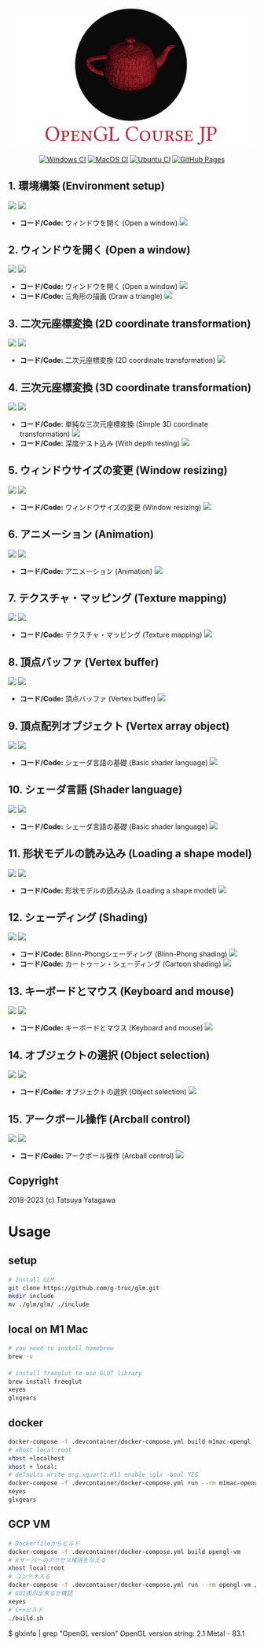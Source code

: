 <div align="center">

<img src="logo.png" width="500px" />

<!-- [![Travis CI](https://travis-ci.org/tatsy/OpenGLCourseJP.svg?branch=master)](https://travis-ci.org/tatsy/OpenGLCourseJP) -->
[![Windows CI](https://github.com/tatsy/OpenGLCourseJP/actions/workflows/windows.yaml/badge.svg)](https://github.com/tatsy/OpenGLCourseJP/actions/workflows/windows.yaml)
[![MacOS CI](https://github.com/tatsy/OpenGLCourseJP/actions/workflows/macos.yaml/badge.svg)](https://github.com/tatsy/OpenGLCourseJP/actions/workflows/macos.yaml)
[![Ubuntu CI](https://github.com/tatsy/OpenGLCourseJP/actions/workflows/ubuntu.yaml/badge.svg)](https://github.com/tatsy/OpenGLCourseJP/actions/workflows/ubuntu.yaml)
[![GitHub Pages](https://github.com/tatsy/OpenGLCourseJP/actions/workflows/jekyll.yaml/badge.svg)](https://github.com/tatsy/OpenGLCourseJP/actions/workflows/jekyll.yaml)

</div>

## 1. 環境構築 (Environment setup)

[![](https://img.shields.io/badge/スライド-日本語-red.svg)](https://tatsy.github.io/OpenGLCourseSlides/01-jp)
[![](https://img.shields.io/badge/Slides-English-blue.svg)](https://tatsy.github.io/OpenGLCourseSlides/01-en)

- **コード/Code:** ウィンドウを開く (Open a window) [![](https://img.shields.io/badge/Code-C++/Python-green.svg)](https://github.com/tatsy/OpenGLCourseJP/tree/master/src/open_window)


## 2. ウィンドウを開く (Open a window)

[![](https://img.shields.io/badge/スライド-日本語-red.svg)](https://tatsy.github.io/OpenGLCourseSlides/02-jp)
[![](https://img.shields.io/badge/Slides-English-blue.svg)](https://tatsy.github.io/OpenGLCourseSlides/02-en)

- **コード/Code:** ウィンドウを開く (Open a window) [![](https://img.shields.io/badge/Code-C++/Python-green.svg)](https://github.com/tatsy/OpenGLCourseJP/tree/master/src/open_window)
- **コード/Code:** 三角形の描画 (Draw a triangle) [![](https://img.shields.io/badge/Code-C++/Python-green.svg)](https://github.com/tatsy/OpenGLCourseJP/tree/master/src/hello_triangle)


## 3. 二次元座標変換 (2D coordinate transformation)

[![](https://img.shields.io/badge/スライド-日本語-red.svg)](https://tatsy.github.io/OpenGLCourseSlides/03-jp)
[![](https://img.shields.io/badge/Slides-English-blue.svg)](https://tatsy.github.io/OpenGLCourseSlides/03-en)

- **コード/Code:** 二次元座標変換 (2D coordinate transformation) [![](https://img.shields.io/badge/Code-C++/Python-green.svg)](https://github.com/tatsy/OpenGLCourseJP/tree/master/src/2d_transformation)

## 4. 三次元座標変換 (3D coordinate transformation)

[![](https://img.shields.io/badge/スライド-日本語-red.svg)](https://tatsy.github.io/OpenGLCourseSlides/04-jp)
[![](https://img.shields.io/badge/Slides-English-blue.svg)](https://tatsy.github.io/OpenGLCourseSlides/04-en)

- **コード/Code:** 単純な三次元座標変換 (Simple 3D coordinate transformation) [![](https://img.shields.io/badge/Code-C++/Python-green.svg)](https://github.com/tatsy/OpenGLCourseJP/tree/master/src/3d_transformation)
- **コード/Code:** 深度テスト込み (With depth testing) [![](https://img.shields.io/badge/Code-C++/Python-green.svg)](https://github.com/tatsy/OpenGLCourseJP/tree/master/src/depth_testing)


## 5. ウィンドウサイズの変更 (Window resizing)

[![](https://img.shields.io/badge/スライド-日本語-red.svg)](https://tatsy.github.io/OpenGLCourseSlides/05-jp)
[![](https://img.shields.io/badge/Slides-English-blue.svg)](https://tatsy.github.io/OpenGLCourseSlides/05-en)

- **コード/Code:** ウィンドウサイズの変更 (Window resizing) [![](https://img.shields.io/badge/Code-C++/Python-green.svg)](https://github.com/tatsy/OpenGLCourseJP/tree/master/src/window_resizing)


## 6. アニメーション (Animation)

[![](https://img.shields.io/badge/スライド-日本語-red.svg)](https://tatsy.github.io/OpenGLCourseSlides/06-jp)
[![](https://img.shields.io/badge/Slides-English-blue.svg)](https://tatsy.github.io/OpenGLCourseSlides/06-en)

- **コード/Code:** アニメーション (Animation) [![](https://img.shields.io/badge/Code-C++/Python-green.svg)](https://github.com/tatsy/OpenGLCourseJP/tree/master/src/animation)


## 7. テクスチャ・マッピング (Texture mapping)

[![](https://img.shields.io/badge/スライド-日本語-red.svg)](https://tatsy.github.io/OpenGLCourseSlides/07-jp)
[![](https://img.shields.io/badge/Slides-English-blue.svg)](https://tatsy.github.io/OpenGLCourseSlides/07-en)

- **コード/Code:** テクスチャ・マッピング (Texture mapping) [![](https://img.shields.io/badge/Code-C++/Python-green.svg)](https://github.com/tatsy/OpenGLCourseJP/tree/master/src/texture_mapping)

## 8. 頂点バッファ (Vertex buffer)

[![](https://img.shields.io/badge/スライド-日本語-red.svg)](https://tatsy.github.io/OpenGLCourseSlides/08-jp)
[![](https://img.shields.io/badge/Slides-English-blue.svg)](https://tatsy.github.io/OpenGLCourseSlides/08-en)

- **コード/Code:** 頂点バッファ (Vertex buffer) [![](https://img.shields.io/badge/Code-C++/Python-green.svg)](https://github.com/tatsy/OpenGLCourseJP/tree/master/src/vertex_buffer)


## 9. 頂点配列オブジェクト (Vertex array object)

[![](https://img.shields.io/badge/スライド-日本語-red.svg)](https://tatsy.github.io/OpenGLCourseSlides/09-jp)
[![](https://img.shields.io/badge/Slides-English-blue.svg)](https://tatsy.github.io/OpenGLCourseSlides/09-en)

- **コード/Code:** シェーダ言語の基礎 (Basic shader language) [![](https://img.shields.io/badge/Code-C++/Python-green.svg)](https://github.com/tatsy/OpenGLCourseJP/tree/master/src/hello_shader)

## 10. シェーダ言語 (Shader language)

[![](https://img.shields.io/badge/スライド-日本語-red.svg)](https://tatsy.github.io/OpenGLCourseSlides/10-jp)
[![](https://img.shields.io/badge/Slides-English-blue.svg)](https://tatsy.github.io/OpenGLCourseSlides/10-en)

- **コード/Code:** シェーダ言語の基礎 (Basic shader language) [![](https://img.shields.io/badge/Code-C++/Python-green.svg)](https://github.com/tatsy/OpenGLCourseJP/tree/master/src/hello_shader)


## 11. 形状モデルの読み込み (Loading a shape model)

[![](https://img.shields.io/badge/スライド-日本語-red.svg)](https://tatsy.github.io/OpenGLCourseSlides/11-jp)
[![](https://img.shields.io/badge/Slides-English-blue.svg)](https://tatsy.github.io/OpenGLCourseSlides/11-en)

- **コード/Code:** 形状モデルの読み込み (Loading a shape model) [![](https://img.shields.io/badge/Code-C++/Python-green.svg)](https://github.com/tatsy/OpenGLCourseJP/tree/master/src/model_loading)


## 12. シェーディング (Shading)

[![](https://img.shields.io/badge/スライド-日本語-red.svg)](https://tatsy.github.io/OpenGLCourseSlides/12-jp)
[![](https://img.shields.io/badge/Slides-English-blue.svg)](https://tatsy.github.io/OpenGLCourseSlides/12-en)

- **コード/Code:** Blinn-Phongシェーディング (Blinn-Phong shading) [![](https://img.shields.io/badge/Code-C++/Python-green.svg)](https://github.com/tatsy/OpenGLCourseJP/tree/master/src/shading_models)
- **コード/Code:** カートゥーン・シェーディング (Cartoon shading) [![](https://img.shields.io/badge/Code-C++/Python-green.svg)](https://github.com/tatsy/OpenGLCourseJP/tree/master/src/cartoon_shading)


## 13. キーボードとマウス (Keyboard and mouse)

[![](https://img.shields.io/badge/スライド-日本語-red.svg)](https://tatsy.github.io/OpenGLCourseSlides/13-jp)
[![](https://img.shields.io/badge/Slides-English-blue.svg)](https://tatsy.github.io/OpenGLCourseSlides/13-en)

- **コード/Code:** キーボードとマウス (Keyboard and mouse) [![](https://img.shields.io/badge/Code-C++/Python-green.svg)](https://github.com/tatsy/OpenGLCourseJP/tree/master/src/keyboard_and_mouse)

## 14. オブジェクトの選択 (Object selection)

[![](https://img.shields.io/badge/スライド-日本語-red.svg)](https://tatsy.github.io/OpenGLCourseSlides/14-jp)
[![](https://img.shields.io/badge/Slides-English-blue.svg)](https://tatsy.github.io/OpenGLCourseSlides/14-en)

- **コード/Code:** オブジェクトの選択 (Object selection) [![](https://img.shields.io/badge/Code-C++/Python-green.svg)](https://github.com/tatsy/OpenGLCourseJP/tree/master/src/object_selection)

## 15. アークボール操作 (Arcball control)

[![](https://img.shields.io/badge/スライド-日本語-red.svg)](https://tatsy.github.io/OpenGLCourseSlides/15-jp)
[![](https://img.shields.io/badge/Slides-English-blue.svg)](https://tatsy.github.io/OpenGLCourseSlides/15-en)

- **コード/Code:** アークボール操作 (Arcball control) [![](https://img.shields.io/badge/Code-C++/Python-green.svg)](https://github.com/tatsy/OpenGLCourseJP/tree/master/src/arcball_control)

## Copyright

2018-2023 (c) Tatsuya Yatagawa

# Usage
## setup
```bash
# Install GLM
git clone https://github.com/g-truc/glm.git
mkdir include
mv ./glm/glm/ ./include
```

## local on M1 Mac
```bash
# you need to install homebrew
brew -v

# install freeglut to use GLUT library
brew install freeglut
xeyes
glxgears
```

## docker
```bash
docker-compose -f .devcontainer/docker-compose.yml build m1mac-opengl
# xhost local:root
xhost +localhost
xhost + local:
# defaults write org.xquartz.X11 enable_iglx -bool YES
docker-compose -f .devcontainer/docker-compose.yml run --rm m1mac-opengl /bin/bash
xeyes
glxgears

```

## GCP VM
```bash
# Dockerfileからビルド
docker-compose -f .devcontainer/docker-compose.yml build opengl-vm
# Xサーバーのアクセス権限を与える
xhost local:root
# コンテナ入る
docker-compose -f .devcontainer/docker-compose.yml run --rm opengl-vm /bin/bash
# GUI表示出来るか確認
xeyes
# C++ビルド
./build.sh
```

$ glxinfo | grep "OpenGL version" 
OpenGL version string: 2.1 Metal - 83.1